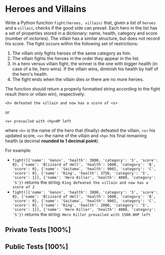 # Heroes and Villains

Write a Python function `fight(heroes, villain)` that, given a list of `heroes` and a `villain`, checks if the good side can prevail. Each hero in the list has a set of properties stored in a dictionary: name, health, category and score (number of victories). The villain has a similar structure, but does not record his score. The fight occurs within the following set of restrictions:


1. The villain only fights heroes of the same category as him.
2. The villain fights the heroes in the order they appear in the list.
3. In a hero versus villain fight, the winner is the one with bigger health (in case of a tie, hero wins). If the villain wins, diminish his health by half of the hero's health.
4. The fight ends when the villain dies or there are no more heroes.


The function should return a properly formatted string according to the fight result (hero or villain win), respectively:


`<h> defeated the villain and now has a score of <s>`


or


`<v> prevailed with <hp>HP left`


where `<h>` is the name of the hero that (finally) defeated the villain, `<s>` his updated score, `<v>` the name of the villain and `<hp>` his final remaining health (a decimal **rounded to 1 decimal point**).


For example:


* `fight([{'name': 'Genos', 'health': 3000, 'category': 'S', 'score': 0}, {'name': 'Blizzard of Hell', 'health': 1000, 'category': 'B', 'score': 0}, {'name': 'Saitama', 'health': 9001, 'category': 'C', 'score': 0}, {'name': 'King', 'health': 3750, 'category': 'S', 'score': 1}], {'name': 'Hero Killer', 'health': 4000, 'category': 'S'})` returns the string: `King defeated the villain and now has a score of 2`
* `fight([{'name': 'Genos', 'health': 3000, 'category': 'S', 'score': 0}, {'name': 'Blizzard of Hell', 'health': 1000, 'category': 'B', 'score': 0}, {'name': 'Saitama', 'health': 9001, 'category': 'C', 'score': 0}, {'name': 'King', 'health': 2000, 'category': 'S', 'score': 1}], {'name': 'Hero Killer', 'health': 4000, 'category': 'S'})` returns the string: `Hero Killer prevailed with 1500.0HP left`



## Private Tests [100%]

## Public Tests [100%]
